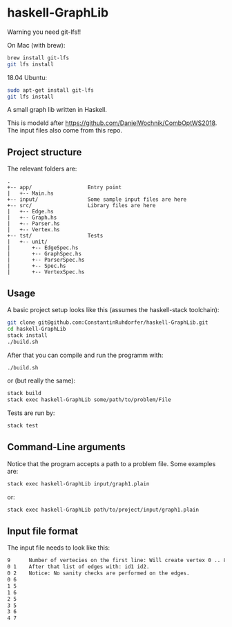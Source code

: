 # haskell-GraphLib

Warning you need git-lfs!!

On Mac (with brew):

```sh
brew install git-lfs
git lfs install
```

18.04 Ubuntu:

```sh
sudo apt-get install git-lfs
git lfs install
```

A small graph lib written in Haskell.

This is modeld after https://github.com/DanielWochnik/CombOptWS2018.
The input files also come from this repo.

## Project structure

The relevant folders are:

```
.
+-- app/                  Entry point
|   +-- Main.hs
+-- input/                Some sample input files are here
+-- src/                  Library files are here
|   +-- Edge.hs
|   +-- Graph.hs
|   +-- Parser.hs
|   +-- Vertex.hs
+-- tst/                  Tests
|   +-- unit/
|       +-- EdgeSpec.hs
|       +-- GraphSpec.hs
|       +-- ParserSpec.hs
|       +-- Spec.hs
|       +-- VertexSpec.hs
```

## Usage

A basic project setup looks like this (assumes the haskell-stack toolchain):

```sh
git clone git@github.com:ConstantinRuhdorfer/haskell-GraphLib.git
cd haskell-GraphLib
stack install
./build.sh
```

After that you can compile and run the programm with:

```sh
./build.sh
```

or (but really the same):

```sh
stack build
stack exec haskell-GraphLib some/path/to/problem/File
```

Tests are run by:

```sh
stack test
```

## Command-Line arguments

Notice that the program accepts a path to a problem file.
Some examples are:

```sh
stack exec haskell-GraphLib input/graph1.plain
```

or:

```sh
stack exec haskell-GraphLib path/to/project/input/graph1.plain
```

## Input file format

The input file needs to look like this:

```sh
9      Number of vertecies on the first line: Will create vertex 0 .. 8
0 1    After that list of edges with: id1 id2.
0 2    Notice: No sanity checks are performed on the edges.
0 6
1 5
1 6
2 5
3 5
3 6
4 7
```
